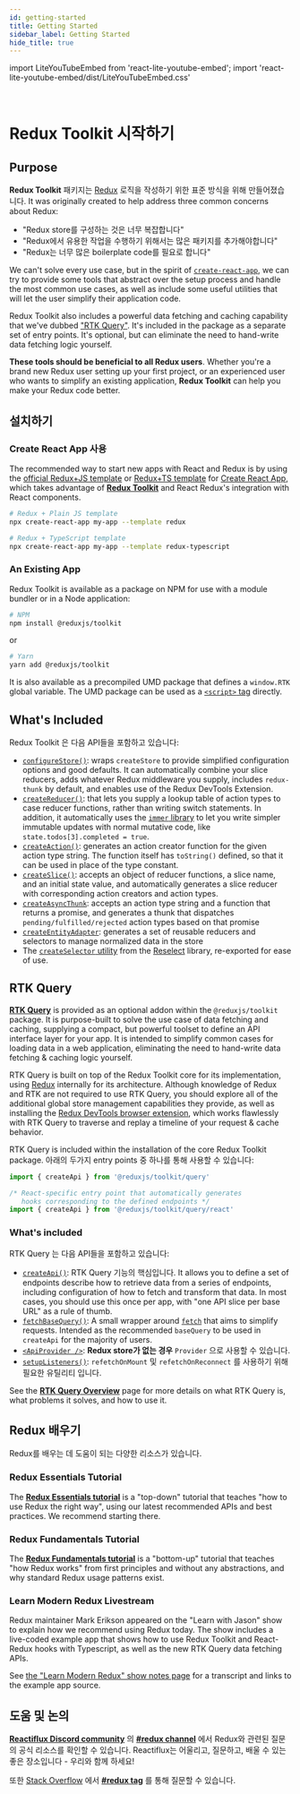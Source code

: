 ```yaml
---
id: getting-started
title: Getting Started
sidebar_label: Getting Started
hide_title: true
---
```


import LiteYouTubeEmbed from 'react-lite-youtube-embed';
import 'react-lite-youtube-embed/dist/LiteYouTubeEmbed.css'

&nbsp;

# Redux Toolkit 시작하기

## Purpose

**Redux Toolkit** 패키지는 [Redux](https://redux.js.org) 로직을 작성하기 위한 표준 방식을 위해 만들어졌습니다. It was originally created to help address three common concerns about Redux:

- "Redux store를 구성하는 것은 너무 복잡합니다"
- "Redux에서 유용한 작업을 수행하기 위해서는 많은 패키지를 추가해야합니다"
- "Redux는 너무 많은 boilerplate code를 필요로 합니다"

We can't solve every use case, but in the spirit of [`create-react-app`](https://github.com/facebook/create-react-app), we can try to provide some tools that abstract over the setup process and handle the most common use cases, as well as include some useful utilities that will let the user simplify their application code.

Redux Toolkit also includes a powerful data fetching and caching capability that we've dubbed ["RTK Query"](#rtk-query). It's included in the package as a separate set of entry points. It's optional, but can eliminate the need to hand-write data fetching logic yourself.

**These tools should be beneficial to all Redux users**. Whether you're a brand new Redux user setting up your
first project, or an experienced user who wants to simplify an existing application, **Redux Toolkit** can help
you make your Redux code better.

## 설치하기

### Create React App 사용

The recommended way to start new apps with React and Redux is by using the [official Redux+JS template](https://github.com/reduxjs/cra-template-redux) or [Redux+TS template](https://github.com/reduxjs/cra-template-redux-typescript) for [Create React App](https://github.com/facebook/create-react-app), which takes advantage of **[Redux Toolkit](https://redux-toolkit.js.org/)** and React Redux's integration with React components.

```bash
# Redux + Plain JS template
npx create-react-app my-app --template redux

# Redux + TypeScript template
npx create-react-app my-app --template redux-typescript
```

### An Existing App

Redux Toolkit is available as a package on NPM for use with a module bundler or in a Node application:

```bash
# NPM
npm install @reduxjs/toolkit
```

or

```bash
# Yarn
yarn add @reduxjs/toolkit
```

It is also available as a precompiled UMD package that defines a `window.RTK` global variable.
The UMD package can be used as a [`<script>` tag](https://unpkg.com/@reduxjs/toolkit/dist/redux-toolkit.umd.js) directly.

## What's Included

Redux Toolkit 은 다음 API들을 포함하고 있습니다:

- [`configureStore()`](../api/configureStore.mdx): wraps `createStore` to provide simplified configuration options and good defaults. It can automatically combine your slice reducers, adds whatever Redux middleware you supply, includes `redux-thunk` by default, and enables use of the Redux DevTools Extension.
- [`createReducer()`](../api/createReducer.mdx): that lets you supply a lookup table of action types to case reducer functions, rather than writing switch statements. In addition, it automatically uses the [`immer` library](https://github.com/immerjs/immer) to let you write simpler immutable updates with normal mutative code, like `state.todos[3].completed = true`.
- [`createAction()`](../api/createAction.mdx): generates an action creator function for the given action type string. The function itself has `toString()` defined, so that it can be used in place of the type constant.
- [`createSlice()`](../api/createSlice.mdx): accepts an object of reducer functions, a slice name, and an initial state value, and automatically generates a slice reducer with corresponding action creators and action types.
- [`createAsyncThunk`](../api/createAsyncThunk.mdx): accepts an action type string and a function that returns a promise, and generates a thunk that dispatches `pending/fulfilled/rejected` action types based on that promise
- [`createEntityAdapter`](../api/createEntityAdapter.mdx): generates a set of reusable reducers and selectors to manage normalized data in the store
- The [`createSelector` utility](../api/createSelector.mdx) from the [Reselect](https://github.com/reduxjs/reselect) library, re-exported for ease of use.

## RTK Query

[**RTK Query**](../rtk-query/overview.md) is provided as an optional addon within the `@reduxjs/toolkit` package. It is purpose-built to solve the use case of data fetching and caching, supplying a compact, but powerful toolset to define an API interface layer for your app. It is intended to simplify common cases for loading data in a web application, eliminating the need to hand-write data fetching & caching logic yourself.

RTK Query is built on top of the Redux Toolkit core for its implementation, using [Redux](https://redux.js.org/) internally for its architecture. Although knowledge of Redux and RTK are not required to use RTK Query, you should explore all of the additional global store management capabilities they provide, as well as installing the [Redux DevTools browser extension](https://github.com/reduxjs/redux-devtools), which works flawlessly with RTK Query to traverse and replay a timeline of your request & cache behavior.

RTK Query is included within the installation of the core Redux Toolkit package. 아래의 두가지 entry points 중 하나를 통해 사용할 수 있습니다:

```ts no-transpile
import { createApi } from '@reduxjs/toolkit/query'

/* React-specific entry point that automatically generates
   hooks corresponding to the defined endpoints */
import { createApi } from '@reduxjs/toolkit/query/react'
```

### What's included

RTK Query 는 다음 API들을 포함하고 있습니다:

- [`createApi()`](../rtk-query/api/createApi.mdx): RTK Query 기능의 핵심입니다. It allows you to define a set of endpoints describe how to retrieve data from a series of endpoints, including configuration of how to fetch and transform that data. In most cases, you should use this once per app, with "one API slice per base URL" as a rule of thumb.
- [`fetchBaseQuery()`](../rtk-query/api/fetchBaseQuery.mdx): A small wrapper around [`fetch`](https://developer.mozilla.org/en-US/docs/Web/API/Fetch_API) that aims to simplify requests. Intended as the recommended `baseQuery` to be used in `createApi` for the majority of users.
- [`<ApiProvider />`](../rtk-query/api/ApiProvider.mdx): **Redux store가 없는 경우**  `Provider` 으로 사용할 수 있습니다.
- [`setupListeners()`](../rtk-query/api/setupListeners.mdx): `refetchOnMount` 및 `refetchOnReconnect` 를 사용하기 위해 필요한 유틸리티 입니다.

See the [**RTK Query Overview**](../rtk-query/overview.md) page for more details on what RTK Query is, what problems it solves, and how to use it.

## Redux 배우기

Redux를 배우는 데 도움이 되는 다양한 리소스가 있습니다.

### Redux Essentials Tutorial

The [**Redux Essentials tutorial**](https://redux.js.org/tutorials/essentials/part-1-overview-concepts) is a "top-down" tutorial that teaches "how to use Redux the right way", using our latest recommended APIs and best practices. We recommend starting there.

### Redux Fundamentals Tutorial

The [**Redux Fundamentals tutorial**](https://redux.js.org/tutorials/fundamentals/part-1-overview) is a "bottom-up" tutorial that teaches "how Redux works" from first principles and without any abstractions, and why standard Redux usage patterns exist.

### Learn Modern Redux Livestream

Redux maintainer Mark Erikson appeared on the "Learn with Jason" show to explain how we recommend using Redux today. The show includes a live-coded example app that shows how to use Redux Toolkit and React-Redux hooks with Typescript, as well as the new RTK Query data fetching APIs.

See [the "Learn Modern Redux" show notes page](https://www.learnwithjason.dev/let-s-learn-modern-redux) for a transcript and links to the example app source.

<LiteYouTubeEmbed 
    id="9zySeP5vH9c"
    title="Learn Modern Redux - Redux Toolkit, React-Redux Hooks, and RTK Query"
/>

## 도움 및 논의

**[Reactiflux Discord community](http://www.reactiflux.com)** 의 **[#redux channel](https://discord.gg/0ZcbPKXt5bZ6au5t)** 에서 Redux와 관련된 질문의 공식 리소스를 확인할 수 있습니다. Reactiflux는 어울리고, 질문하고, 배울 수 있는 좋은 장소입니다 - 우리와 함께 하세요!

또한 [Stack Overflow](https://stackoverflow.com) 에서 **[#redux tag](https://stackoverflow.com/questions/tagged/redux)** 를 통해 질문할 수 있습니다.
